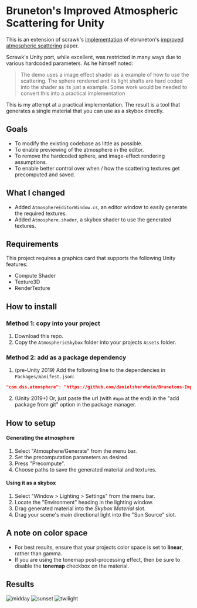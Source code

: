 # Bruneton's Improved Atmospheric Scattering for Unity

This is an extension of scrawk's [implementation](https://github.com/Scrawk/Brunetons-Improved-Atmospheric-Scattering) of ebruneton's [improved atmospheric scattering](https://github.com/ebruneton/precomputed_atmospheric_scattering) paper.

Scrawk's Unity port, while excellent, was restricted in many ways due to various hardcoded parameters. As he himself noted:

> The demo uses a image effect shader as a example of how to use the scattering. The sphere rendered and its light shafts are hard coded into the shader as its just a example. Some work would be needed to convert this into a practical implementation

This is my attempt at a practical implementation. The result is a tool that generates a single material that you can use as a skybox directly.

## Goals
- To modify the existing codebase as little as possible.
- To enable previewing of the atmosphere in the editor.
- To remove the hardcoded sphere, and image-effect rendering assumptions.
- To enable better control over when / how the scattering textures get precomputed and saved.

## What I changed
- Added `AtmosphereEditorWindow.cs`, an editor window to easily generate the required textures.
- Added `Atmosphere.shader`, a skybox shader to use the generated textures.

## Requirements

This project requires a graphics card that supports the following Unity features:
- Compute Shader
- Texture3D
- RenderTexture

## How to install

### Method 1: copy into your project

1. Download this repo.
2. Copy the `AtmosphericSkybox` folder into your projects `Assets` folder.

### Method 2: add as a package dependency

1. (pre-Unity 2019) Add the following line to the dependencies in `Packages/manifest.json`:

```json
"com.dss.atmosphere": "https://github.com/danielshervheim/Brunetons-Improved-Atmospheric-Scattering.git#upm"
```

2. (Unity 2019+) Or, just paste the url (with `#upm` at the end) in the "add package from git" option in the package manager.

## How to setup

#### Generating the atmosphere

1. Select "Atmosphere/Generate" from the menu bar.
2. Set the precomputation parameters as desired.
3. Press "Precompute".
4. Choose paths to save the generated material and textures.

#### Using it as a skybox

1. Select "Window > Lighting > Settings" from the menu bar.
2. Locate the "Environment" heading in the lighting window.
3. Drag generated material into the *Skybox Material* slot.
4. Drag your scene's main directional light into the "Sun Source" slot.

## A note on color space

- For best results, ensure that your projects color space is set to **linear**, rather than gamma.
- If you are using the tonemap post-processing effect, then be sure to disable the **tonemap** checkbox on the material.


## Results

![midday](https://i.imgur.com/ewiTBgX.png)
![sunset](https://i.imgur.com/FI0mD97.png)
![twilight](https://i.imgur.com/FRgBzV9.png)